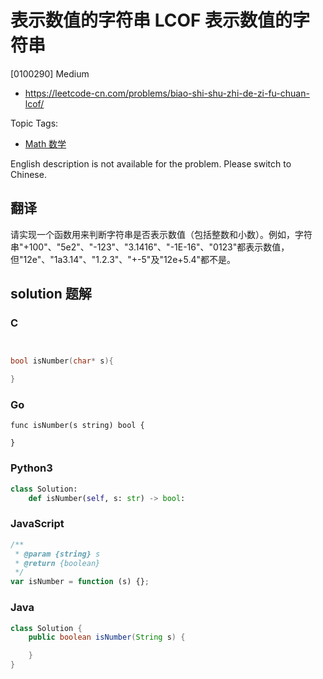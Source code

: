 # 表示数值的字符串 LCOF 表示数值的字符串

[0100290] Medium

- https://leetcode-cn.com/problems/biao-shi-shu-zhi-de-zi-fu-chuan-lcof/

Topic Tags:

- [Math 数学](https://leetcode-cn.com/tag/math/)

English description is not available for the problem. Please switch to Chinese.

## 翻译

请实现一个函数用来判断字符串是否表示数值（包括整数和小数）。例如，字符串"+100"、"5e2"、"-123"、"3.1416"、"-1E-16"、"0123"都表示数值，但"12e"、"1a3.14"、"1.2.3"、"+-5"及"12e+5.4"都不是。

## solution 题解

### C

```c


bool isNumber(char* s){

}


```

### Go

```golang
func isNumber(s string) bool {

}
```

### Python3

```python
class Solution:
    def isNumber(self, s: str) -> bool:
```

### JavaScript

```javascript
/**
 * @param {string} s
 * @return {boolean}
 */
var isNumber = function (s) {};
```

### Java

```java
class Solution {
    public boolean isNumber(String s) {

    }
}
```
